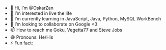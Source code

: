 - 👋 Hi, I’m @OskarZan
- 👀 I’m interested in live the life
- 🌱 I’m currently learning in JavaScript, Java, Python, MySQL WorkBench
- 💞️ I’m looking to collaborate on Google <3
- 📫 How to reach me Goku, Vegetta77 and Steve Jobs 
- 😄 Pronouns: He/His
- ⚡ Fun fact: 

<!---
OskarZan/OskarZan is a ✨ special ✨ repository because its `README.md` (this file) appears on your GitHub profile.
You can click the Preview link to take a look at your changes.
--->
